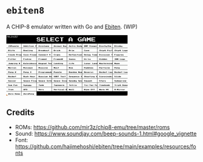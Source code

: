 # `ebiten8`

A CHIP-8 emulator written with Go and [Ebiten](https://github.com/hajimehoshi/ebiten). (WIP)

![](demo.gif)

## Credits

* ROMs: https://github.com/mir3z/chip8-emu/tree/master/roms
* Sound: https://www.soundjay.com/beep-sounds-1.html#google_vignette
* Font: https://github.com/hajimehoshi/ebiten/tree/main/examples/resources/fonts
